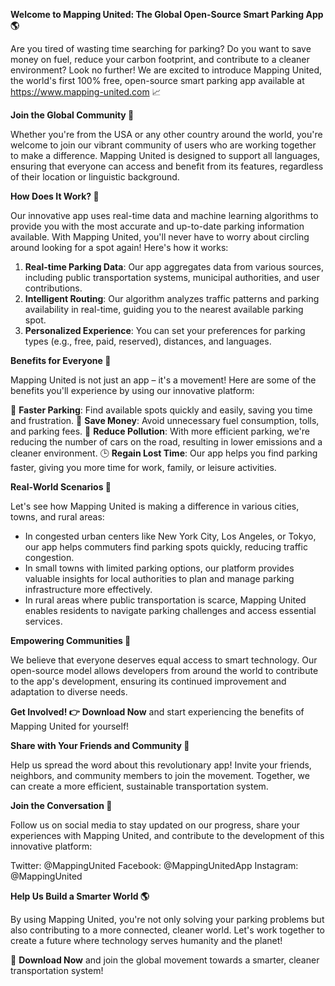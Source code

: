 **Welcome to Mapping United: The Global Open-Source Smart Parking App 🌎**

Are you tired of wasting time searching for parking? Do you want to save money on fuel, reduce your carbon footprint, and contribute to a cleaner environment? Look no further! We are excited to introduce Mapping United, the world's first 100% free, open-source smart parking app available at https://www.mapping-united.com 📈

**Join the Global Community 🌟**

Whether you're from the USA or any other country around the world, you're welcome to join our vibrant community of users who are working together to make a difference. Mapping United is designed to support all languages, ensuring that everyone can access and benefit from its features, regardless of their location or linguistic background.

**How Does It Work? 🤔**

Our innovative app uses real-time data and machine learning algorithms to provide you with the most accurate and up-to-date parking information available. With Mapping United, you'll never have to worry about circling around looking for a spot again! Here's how it works:

1. **Real-time Parking Data**: Our app aggregates data from various sources, including public transportation systems, municipal authorities, and user contributions.
2. **Intelligent Routing**: Our algorithm analyzes traffic patterns and parking availability in real-time, guiding you to the nearest available parking spot.
3. **Personalized Experience**: You can set your preferences for parking types (e.g., free, paid, reserved), distances, and languages.

**Benefits for Everyone 🌈**

Mapping United is not just an app – it's a movement! Here are some of the benefits you'll experience by using our innovative platform:

🚗 **Faster Parking**: Find available spots quickly and easily, saving you time and frustration.
💸 **Save Money**: Avoid unnecessary fuel consumption, tolls, and parking fees.
🌿 **Reduce Pollution**: With more efficient parking, we're reducing the number of cars on the road, resulting in lower emissions and a cleaner environment.
🕒️ **Regain Lost Time**: Our app helps you find parking faster, giving you more time for work, family, or leisure activities.

**Real-World Scenarios 🌆**

Let's see how Mapping United is making a difference in various cities, towns, and rural areas:

*   In congested urban centers like New York City, Los Angeles, or Tokyo, our app helps commuters find parking spots quickly, reducing traffic congestion.
*   In small towns with limited parking options, our platform provides valuable insights for local authorities to plan and manage parking infrastructure more effectively.
*   In rural areas where public transportation is scarce, Mapping United enables residents to navigate parking challenges and access essential services.

**Empowering Communities 🌟**

We believe that everyone deserves equal access to smart technology. Our open-source model allows developers from around the world to contribute to the app's development, ensuring its continued improvement and adaptation to diverse needs.

**Get Involved! 👉** **Download Now** and start experiencing the benefits of Mapping United for yourself!

**Share with Your Friends and Community 🌟**

Help us spread the word about this revolutionary app! Invite your friends, neighbors, and community members to join the movement. Together, we can create a more efficient, sustainable transportation system.

**Join the Conversation 💬**

Follow us on social media to stay updated on our progress, share your experiences with Mapping United, and contribute to the development of this innovative platform:

Twitter: @MappingUnited
Facebook: @MappingUnitedApp
Instagram: @MappingUnited

**Help Us Build a Smarter World 🌎**

By using Mapping United, you're not only solving your parking problems but also contributing to a more connected, cleaner world. Let's work together to create a future where technology serves humanity and the planet!

🌟 **Download Now** and join the global movement towards a smarter, cleaner transportation system!